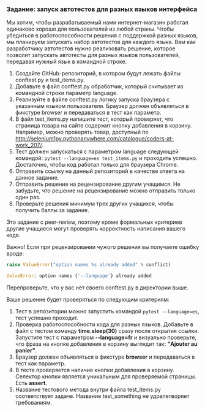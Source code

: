 ### Задание: запуск автотестов для разных языков интерфейса

Мы хотим, чтобы разрабатываемый нами интернет-магазин работал одинаково хорошо для пользователей из любой страны. Чтобы убедиться в работоспособности решения с поддержкой разных языков, мы планируем запускать набор автотестов для каждого языка. Вам как разработчику автотестов нужно реализовать решение, которое позволит запускать автотесты для разных языков пользователей, передавая нужный язык в командной строке.

1. Создайте GitHub-репозиторий, в котором будут лежать файлы conftest.py и test_items.py.
2. Добавьте в файл conftest.py обработчик, который считывает из командной строки параметр language.
3. Реализуйте в файле conftest.py логику запуска браузера с указанным языком пользователя. Браузер должен объявляться в фикстуре browser и передаваться в тест как параметр.
4. В файл test_items.py напишите тест, который проверяет, что страница товара на сайте содержит кнопку добавления в корзину. Например, можно проверять товар, доступный по http://selenium1py.pythonanywhere.com/catalogue/coders-at-work_207/.
5. Тест должен запускаться с параметром language следующей командой: `pytest --language=es test_items.py` и проходить успешно. Достаточно, чтобы код работал только для браузера Сhrome.
6. Отправить ссылку на данный репозиторий в качестве ответа на данное задание.
7. Отправить решение на рецензирование другим учащимся. Не забудьте, что решение на рецензирование можно отправить только один раз.
8. Проверьте решения минимум трех других учащихся, чтобы получить баллы за задание.

Это задание с peer-review, поэтому кроме формальных критериев другие учащиеся могут проверять корректность написания вашего кода. 

Важно! Если при рецензировании чужого решения вы получаете ошибку вроде: 
```python
raise ValueError("option names %s already added" % conflict)

ValueError: option names {'--language'} already added
```
Перепроверьте, что у вас нет своего conftest.py в директории выше.

Ваше решение будет проверяться по следующим критериям:

1. Тест в репозитории можно запустить командой `pytest --language=es`, тест успешно проходит.
2. Проверка работоспособности кода для разных языков. Добавьте в файл с тестом команду **time.sleep(30)** сразу после открытия ссылки. Запустите тест с параметром **--language=fr** и визуально проверьте, что фраза на кнопке добавления в корзину выглядит так: **"Ajouter au panier"**.
3. Браузер должен объявляться в фикстуре **browser** и передаваться в тест как параметр.
4. В тесте проверяется наличие кнопки добавления в корзину. Селектор кнопки является уникальным для проверяемой страницы. Есть **assert**.
5. Название тестового метода внутри файла test_items.py соответствует задаче. Название test_something не удовлетворяет требованиям.

